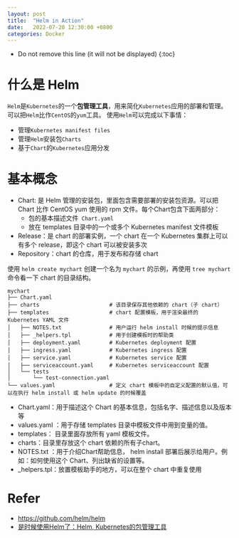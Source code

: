 ```yaml
---
layout: post
title:  "Helm in Action"
date:   2022-07-20 12:30:00 +0800
categories: Docker
---
```


* Do not remove this line (it will not be displayed)
{:toc}


# 什么是 Helm

`Helm`是`Kubernetes`的一个**包管理工具**，用来简化`Kubernetes`应用的部署和管理。可以把`Helm`比作`CentOS`的`yum`工具。 使用`Helm`可以完成以下事情：

* 管理`Kubernetes manifest files`
* 管理`Helm`安装包`Charts`
* 基于`Chart`的`Kubernetes`应用分发



# 基本概念

* Chart: 是 Helm 管理的安装包，里面包含需要部署的安装包资源。可以把 Chart 比作 CentOS yum 使用的 rpm 文件。每个Chart包含下面两部分：
  * 包的基本描述文件` Chart.yaml`
  * 放在 templates 目录中的一个或多个 Kubernetes manifest 文件模板
* Release：是 chart 的部署实例，一个 chart 在一个 Kubernetes 集群上可以有多个 release，即这个 chart 可以被安装多次
* Repository：chart 的仓库，用于发布和存储 chart


使用 `helm create mychart` 创建一个名为 `mychart` 的示例，再使用 `tree mychart` 命令看一下 chart 的目录结构。


```
mychart
├── Chart.yaml
├── charts                      # 该目录保存其他依赖的 chart（子 chart）
├── templates                   # chart 配置模板，用于渲染最终的 Kubernetes YAML 文件
│   ├── NOTES.txt               # 用户运行 helm install 时候的提示信息
│   ├── _helpers.tpl            # 用于创建模板时的帮助类
│   ├── deployment.yaml         # Kubernetes deployment 配置
│   ├── ingress.yaml            # Kubernetes ingress 配置
│   ├── service.yaml            # Kubernetes service 配置
│   ├── serviceaccount.yaml     # Kubernetes serviceaccount 配置
│   └── tests
│       └── test-connection.yaml
└── values.yaml                 # 定义 chart 模板中的自定义配置的默认值，可以在执行 helm install 或 helm update 的时候覆盖
```

* Chart.yaml：用于描述这个 Chart 的基本信息，包括名字、描述信息以及版本等
* values.yaml ：用于存储 templates 目录中模板文件中用到变量的值。
* templates： 目录里面存放所有 yaml 模板文件。
* charts：目录里存放这个 chart 依赖的所有子chart。
* NOTES.txt ：用于介绍Chart帮助信息， helm install 部署后展示给用户。例如：如何使用这个 Chart、列出缺省的设置等。
* _helpers.tpl：放置模板助手的地方，可以在整个 chart 中重复使用




# Refer

* https://github.com/helm/helm
* [是时候使用Helm了：Helm, Kubernetes的包管理工具](https://www.kubernetes.org.cn/3435.html)








